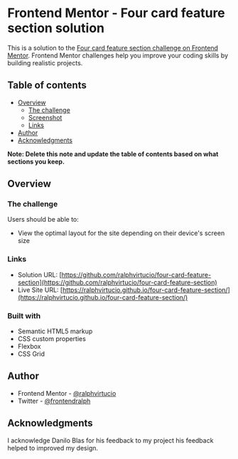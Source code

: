 # Frontend Mentor - Four card feature section solution

This is a solution to the [Four card feature section challenge on Frontend Mentor](https://www.frontendmentor.io/challenges/four-card-feature-section-weK1eFYK). Frontend Mentor challenges help you improve your coding skills by building realistic projects.

## Table of contents

- [Overview](#overview)
  - [The challenge](#the-challenge)
  - [Screenshot](#screenshot)
  - [Links](#links)
- [Author](#author)
- [Acknowledgments](#acknowledgments)

**Note: Delete this note and update the table of contents based on what sections you keep.**

## Overview

### The challenge

Users should be able to:

- View the optimal layout for the site depending on their device's screen size

### Links

- Solution URL: [https://github.com/ralphvirtucio/four-card-feature-section](https://github.com/ralphvirtucio/four-card-feature-section)
- Live Site URL: [https://ralphvirtucio.github.io/four-card-feature-section/](https://ralphvirtucio.github.io/four-card-feature-section/)

### Built with

- Semantic HTML5 markup
- CSS custom properties
- Flexbox
- CSS Grid

## Author

- Frontend Mentor - [@ralphvirtucio](https://www.frontendmentor.io/profile/ralphvirtucio)
- Twitter - [@frontendralph](https://twitter.com/frontendralph)

## Acknowledgments

I acknowledge Danilo Blas for his feedback to my project his feedback helped to improved my design.
